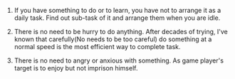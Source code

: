 1. If you have something to do or to learn, you have not to arrange it as a daily task. Find out sub-task of it and arrange them when you are idle.

2. There is no need to be hurry to do anything. After decades of trying, I've known that carefully(No needs to be too careful) do something at a normal speed is the most efficient way to complete task.

3. There is no need to angry or anxious with something. As game player's target is to enjoy but not imprison himself.